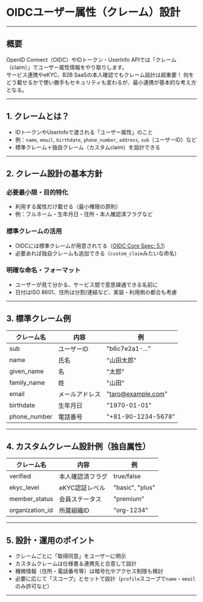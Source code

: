 # OIDCユーザー属性（クレーム）設計

---

## 概要

OpenID Connect（OIDC）やIDトークン・UserInfo APIでは「クレーム（claim）」でユーザー属性情報をやり取りします。  
サービス連携やeKYC、B2B SaaSの本人確認でもクレーム設計は超重要！
何をどう載せるかで使い勝手もセキュリティも変わるが、最小連携が基本的な考え方となる。

---

## 1. クレームとは？

- IDトークンやUserInfoで渡される「ユーザー属性」のこと
- 例：`name`, `email`, `birthdate`, `phone_number`, `address`, `sub`（ユーザーID）など
- 標準クレーム＋独自クレーム（カスタムclaim）を設計できる

---

## 2. クレーム設計の基本方針

### 必要最小限・目的特化

- 利用する属性だけ載せる（最小権限の原則）
- 例：フルネーム・生年月日・住所・本人確認済フラグなど

### 標準クレームの活用

- OIDCには標準クレームが用意されてる（[OIDC Core Spec: 5.1](https://openid.net/specs/openid-connect-core-1_0.html#StandardClaims)）
- 必要あれば独自クレームも追加できる（`custom_claim`みたいな命名）

### 明確な命名・フォーマット

- ユーザーが見て分かる、サービス間で意思疎通できる名前に
- 日付はISO 8601、住所は分割/連結など、実装・利用側の都合も考慮

---

## 3. 標準クレーム例

| クレーム名      | 内容                 | 例                  |
|----------------|---------------------|--------------------|
| sub            | ユーザーID           | "b6c7e2a1-..."     |
| name           | 氏名                 | "山田太郎"             |
| given_name     | 名                   | "太郎"               |
| family_name    | 姓                   | "山田"               |
| email          | メールアドレス       | "taro@example.com" |
| birthdate      | 生年月日             | "1970-01-01"       |
| phone_number   | 電話番号             | "+81-90-1234-5678" |

---

## 4. カスタムクレーム設計例（独自属性）

| クレーム名             | 内容                       | 例               |
|-----------------------|---------------------------|------------------|
| verified              | 本人確認済フラグ           | true/false       |
| ekyc_level            | eKYC認証レベル             | "basic", "plus"  |
| member_status         | 会員ステータス             | "premium"        |
| organization_id       | 所属組織ID                 | "org-1234"       |

---

## 5. 設計・運用のポイント

- クレームごとに「取得同意」をユーザーに明示
- カスタムクレームは仕様書＆連携先と合意して設計
- 機微情報（住所・電話番号等）は暗号化やアクセス制限も検討
- 必要に応じて「スコープ」とセットで設計（`profile`スコープで`name`・`email`のみ許可など）

---

